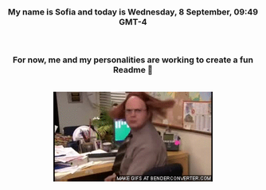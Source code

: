 


<div align="center">
<h3 >My name is Sofia and today is Wednesday, 8 September, 09:49 GMT-4</h3><br>
<h3 >For now, me and my personalities are working to create a fun Readme 👋
</h3><br>
<img src='img/dwight.gif' alt='working...'/>
</div>
